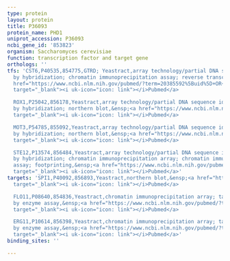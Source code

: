 ```yaml
---
type: protein
layout: protein
title: P36093
protein_name: PHD1
uniprot_accession: P36093
ncbi_gene_id: '853823'
organism: Saccharomyces cerevisiae
function: transcription factor and target gene
orthologs: ''
tfs: 'CST6,P40535,854775,GTRD; Yeastract,array technology/partial DNA sequence identification
  by hybridization; chromatin immunoprecipitation assay; reverse transcription pcr,&ensp;<a
  href="https://www.ncbi.nlm.nih.gov/pubmed/?term=20385592%5Buid%5D+OR+16880382%5Buid%5D+OR+27143390%5Buid%5D+OR+27924024%5Buid%5D+OR+24170807%5Buid%5D"
  target="_blank"><i uk-icon="icon: link"></i>Pubmed</a>

  ROX1,P25042,856178,Yeastract,array technology/partial DNA sequence identification
  by hybridization; northern blot,&ensp;<a href="https://www.ncbi.nlm.nih.gov/pubmed/?term=24170807%5Buid%5D+OR+23435728%5Buid%5D+OR+16880382%5Buid%5D"
  target="_blank"><i uk-icon="icon: link"></i>Pubmed</a>

  MOT3,P54785,855092,Yeastract,array technology/partial DNA sequence identification
  by hybridization; northern blot,&ensp;<a href="https://www.ncbi.nlm.nih.gov/pubmed/?term=24170807%5Buid%5D+OR+23435728%5Buid%5D+OR+16880382%5Buid%5D"
  target="_blank"><i uk-icon="icon: link"></i>Pubmed</a>

  STE12,P13574,856484,Yeastract,array technology/partial DNA sequence identification
  by hybridization; chromatin immunoprecipitation array; chromatin immunoprecipitation
  assay; footprinting,&ensp;<a href="https://www.ncbi.nlm.nih.gov/pubmed/?term=22124158%5Buid%5D+OR+10535956%5Buid%5D+OR+20237471%5Buid%5D+OR+17638031%5Buid%5D+OR+16880382%5Buid%5D+OR+24170807%5Buid%5D+OR+16449570%5Buid%5D+OR+19159457%5Buid%5D"
  target="_blank"><i uk-icon="icon: link"></i>Pubmed</a>'
targets: 'SPI1,P40092,856893,Yeastract,northern blot,&ensp;<a href="https://www.ncbi.nlm.nih.gov/pubmed/?term=22610976%5Buid%5D+OR+24170807%5Buid%5D"
  target="_blank"><i uk-icon="icon: link"></i>Pubmed</a>

  FLO11,P08640,854836,Yeastract,chromatin immunoprecipitation array; tag visualisation
  by enzyme assay,&ensp;<a href="https://www.ncbi.nlm.nih.gov/pubmed/?term=15466424%5Buid%5D+OR+16449570%5Buid%5D+OR+24170807%5Buid%5D"
  target="_blank"><i uk-icon="icon: link"></i>Pubmed</a>

  ERG11,P10614,856398,Yeastract,chromatin immunoprecipitation array; tag visualisation
  by enzyme assay,&ensp;<a href="https://www.ncbi.nlm.nih.gov/pubmed/?term=15343339%5Buid%5D+OR+16449570%5Buid%5D+OR+24170807%5Buid%5D+OR+26448198%5Buid%5D"
  target="_blank"><i uk-icon="icon: link"></i>Pubmed</a>'
binding_sites: ''

---
```


